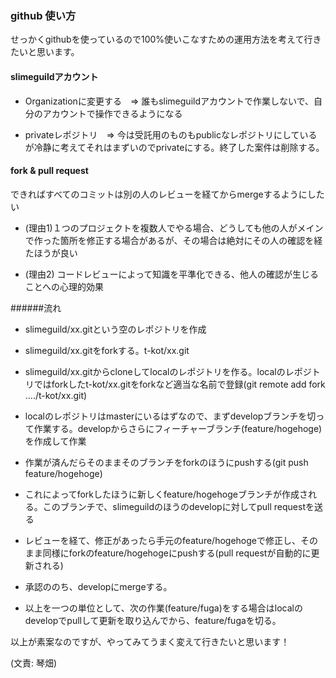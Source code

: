### github 使い方

せっかくgithubを使っているので100%使いこなすための運用方法を考えて行きたいと思います。

#### slimeguildアカウント

- Organizationに変更する　=> 誰もslimeguildアカウントで作業しないで、自分のアカウントで操作できるようになる

- privateレポジトリ　=> 今は受託用のものもpublicなレポジトリにしているが冷静に考えてそれはまずいのでprivateにする。終了した案件は削除する。


#### fork & pull request

できればすべてのコミットは別の人のレビューを経てからmergeするようにしたい

- (理由1)１つのプロジェクトを複数人でやる場合、どうしても他の人がメインで作った箇所を修正する場合があるが、その場合は絶対にその人の確認を経たほうが良い

- (理由2) コードレビューによって知識を平準化できる、他人の確認が生じることへの心理的効果



######流れ

- slimeguild/xx.gitという空のレポジトリを作成

- slimeguild/xx.gitをforkする。t-kot/xx.git

- slimeguild/xx.gitからcloneしてlocalのレポジトリを作る。localのレポジトリではforkしたt-kot/xx.gitをforkなど適当な名前で登録(git remote add fork …./t-kot/xx.git)

- localのレポジトリはmasterにいるはずなので、まずdevelopブランチを切って作業する。developからさらにフィーチャーブランチ(feature/hogehoge)を作成して作業

- 作業が済んだらそのままそのブランチをforkのほうにpushする(git push feature/hogehoge)

- これによってforkしたほうに新しくfeature/hogehogeブランチが作成される。このブランチで、slimeguildのほうのdevelopに対してpull requestを送る

- レビューを経て、修正があったら手元のfeature/hogehogeで修正し、そのまま同様にforkのfeature/hogehogeにpushする(pull requestが自動的に更新される)

- 承認ののち、developにmergeする。

- 以上を一つの単位として、次の作業(feature/fuga)をする場合はlocalのdevelopでpullして更新を取り込んでから、feature/fugaを切る。


以上が素案なのですが、やってみてうまく変えて行きたいと思います！

(文責: 琴畑)







